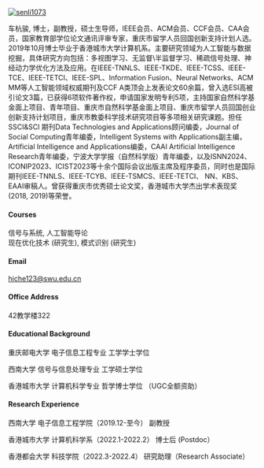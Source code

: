 

[![senli1073](https://img.shields.io/badge/senli1073-github-blue?logo=github)](https://github.com/senli1073)

车杭骏, 博士，副教授，硕士生导师，IEEE会员、ACM会员、CCF会员、CAA会员，国家教育部学位论文通讯评审专家，重庆市留学人员回国创新支持计划人选。2019年10月博士毕业于香港城市大学计算机系。主要研究领域为人工智能与数据挖掘，具体研究方向包括：多视图学习、无监督\半监督学习、稀疏信号处理、神经动力学优化方法及应用。在IEEE-TNNLS、IEEE-TKDE、IEEE-TCSS、IEEE-TCE、IEEE-TETCI、IEEE-SPL、Information Fusion、Neural Networks、ACM MM等人工智能领域权威期刊及CCF A类顶会上发表论文60余篇，曾入选ESI高被引论文3篇，已获得6项软件著作权，申请国家发明专利5项，主持国家自然科学基金面上项目、青年项目、重庆市自然科学基金面上项目、重庆市留学人员回国创业创新支持计划项目，重庆市教委科学技术研究项目等多项相关研究课题。担任SSCI&SCI 期刊Data Technologies and Applications顾问编委，Journal of Social Computing青年编委，Intelligent Systems with Applications副主编，Artificial Intelligence and Applications编委，CAAI Artificial Intelligence Research青年编委，宁波大学学报（自然科学版）青年编委，以及ISNN2024、ICONIP2023、ICIST2023等十余个国际会议出版主席及程序委员，同时也是国际期刊IEEE-TNNLS、IEEE-TCYB、IEEE-TSMCS、IEEE-TETCI、 NN、KBS、EAAI审稿人。曾获得重庆市优秀硕士论文奖，香港城市大学杰出学术表现奖(2018, 2019)等荣誉。

#### Courses
信号与系统, 人工智能导论\
现在优化技术 (研究生), 模式识别 (研究生)

#### Email
hjche123@swu.edu.cn

#### Office Address
42教学楼322

#### Educational Background
重庆邮电大学  电子信息工程专业                  工学学士学位

西南大学      信号与信息处理专业                工学硕士学位

香港城市大学  计算机科学专业               哲学博士学位 （UGC全额资助）
#### Research Experience
西南大学  电子信息工程学院（2019.12-至今）  副教授

香港城市大学  计算机科学系（2022.1-2022.2）     博士后 (Postdoc）

香港都会大学  科技学院（2022.3-2022.4）       研究助理（Research Associate）

